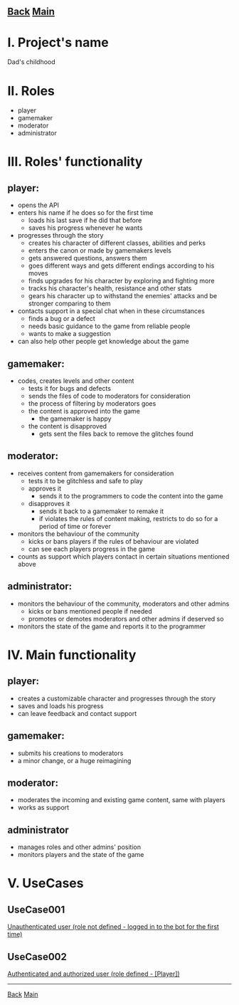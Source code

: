 [Back](../index.md)          [Main](../../index.md)
---


# I. Project's name

Dad's childhood



# II. Roles

* player
* gamemaker
* moderator
* administrator



# III. Roles' functionality

## player:

* opens the API
* enters his name if he does so for the first time
    + loads his last save if he did that before
    + saves his progress whenever he wants
* progresses through the story
    + creates his character of different classes, abilities and perks
    + enters the canon or made by gamemakers levels
    + gets answered questions, answers them
    + goes different ways and gets different endings according to his moves
    + finds upgrades for his character by exploring and fighting more
    + tracks his character's health, resistance and other stats
    + gears his character up to withstand the enemies' attacks and be stronger comparing to them
* contacts support in a special chat when in these circumstances
    + finds a bug or a defect
    + needs basic guidance to the game from reliable people
    + wants to make a suggestion
* can also help other people get knowledge about the game

## gamemaker:

* codes, creates levels and other content
    + tests it for bugs and defects
    + sends the files of code to moderators for consideration
    + the process of filtering by moderators goes
    + the content is approved into the game
        - the gamemaker is happy
    + the content is disapproved
        - gets sent the files back to remove the glitches found

## moderator:

* receives content from gamemakers for consideration
    + tests it to be glitchless and safe to play
    + approves it
        - sends it to the programmers to code the content into the game
    + disapproves it
        - sends it back to a gamemaker to remake it
        - if violates the rules of content making, restricts to do so for a period of time or forever
* monitors the behaviour of the community
    + kicks or bans players if the rules of behaviour are violated
    + can see each players progress in the game
* counts as support which players contact in certain situations mentioned above

## administrator:

* monitors the behaviour of the community, moderators and other admins
    + kicks or bans mentioned people if needed
    + promotes or demotes moderators and other admins if deserved so
* monitors the state of the game and reports it to the programmer



# IV. Main functionality

## player:

* creates a customizable character and progresses through the story
* saves and loads his progress
* can leave feedback and contact support

## gamemaker:

* submits his creations to moderators
* a minor change, or a huge reimagining

## moderator:

* moderates the incoming and existing game content, same with players
* works as support

## administrator

* manages roles and other admins' position
* monitors players and the state of the game



# V. UseCases

## UseCase001

[Unauthenticated user (role not defined - logged in to the bot for the first time)](./uc/uc001.md)

## UseCase002

[Authenticated and authorized user (role defined - \[Player\])](./uc/uc002.md)
 
 
---
[Back](../index.md)	[Main](../../index.md)

